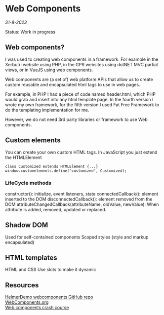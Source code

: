# Web Components
*31-8-2023*

Status: Work in progress

## Web components?

I was used to creating web components in a framework. For example in the Xerbutri website using PHP, in the GPR websites using dotNET MVC partial views, or in VueJS using web components.

Web components are (a set of) web platform APIs that allow us to create custom reusable and encapsulated html tags to use in web pages.

For example, in PHP I had a piece of code named header.html, which PHP would grab and insert into any html template page. In the fourth version I wrote my own framework, for the fifth version I used Fat Free Framework to do the templating implementation for me.

However, we do not need 3rd party libraries or framework to use Web components.

## Custom elements

You can create your own custom HTML tags.
In JavaScript you just extend the HTMLElement


```js{4}
class Customized extends HTMLElement {...}
window.customelements.define('customized', Customized);
```

### LifeCycle methods

constructor(): initialize, event listeners, state
connectedCallback(): element inserted to the DOM
disconnectedCallback(): element removed from the DOM
attributeChangedCallback(attributeName, oldValue, newValue): When attribute is added, removed, updated or replaced.

## Shadow DOM

Used for self-contained components
Scoped styles (style and markup encapsulated)

## HTML templates

HTML and CSS 
Use slots to make it dynamic



## Resources

[HelmerDemo webcomponents GitHub repo](https://github.com/HelmerDenDekker/HelmerDemo.WebComponents)  
[WebComponents.org](https://webcomponents.github.io/)  
[Web components crash course](https://www.youtube.com/watch?v=PCWaFLy3VUo)  